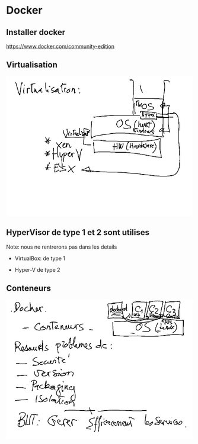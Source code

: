 # Docker

## Installer docker

https://www.docker.com/community-edition



## Virtualisation
![alt tag](./Virtualization.png)

## HyperVisor de type 1 et 2 sont utilises

Note: nous ne rentrerons pas dans les details

* VirtualBox: de type 1

* Hyper-V de type 2

## Conteneurs
![alt tag](./docker.png)

